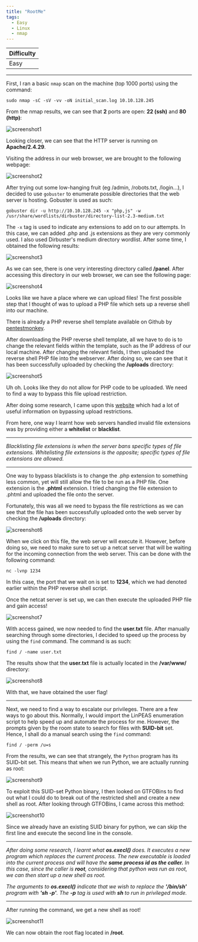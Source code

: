 ```yaml
---
title: "RootMe"
tags:
  - Easy
  - Linux
  - nmap
---
```


| Difficulty |
| ---------- |
|    Easy    |

---

First, I ran a basic `nmap` scan on the machine (top 1000 ports) using the command:

```
sudo nmap -sC -sV -vv -oN initial_scan.log 10.10.128.245 
```

From the nmap results, we can see that **2** ports are open: **22 (ssh)** and **80 (http)**:

![screenshot1](../assets/images/rootme/screenshot1.png)

Looking closer, we can see that the HTTP server is running on **Apache/2.4.29**.

Visiting the address in our web browser, we are brought to the following webpage:

![screenshot2](../assets/images/rootme/screenshot2.png)

After trying out some low-hanging fruit (eg /admin, /robots.txt, /login...), I decided to use `gobuster` to enumerate possible directories that the web server is hosting. Gobuster is used as such:

```
gobuster dir -u http://10.10.128.245 -x "php,js" -w /usr/share/wordlists/dirbuster/directory-list-2.3-medium.txt 
```

The `-x` tag is used to indicate any extensions to add on to our attempts. In this case, we can added .php and .js extensions as they are very commonly used. I also used Dirbuster's medium directory wordlist. After some time, I obtained the following results:

![screenshot3](../assets/images/rootme/screenshot3.png)

As we can see, there is one very interesting directory called **/panel**. After accessing this directory in our web browser, we can see the following page:

![screenshot4](../assets/images/rootme/screenshot4.png)

Looks like we have a place where we can upload files! The first possible step that I thought of was to upload a PHP file which sets up a reverse shell into our machine. 

There is already a PHP reverse shell template available on Github by [pentestmonkey](https://github.com/pentestmonkey/php-reverse-shell).

After downloading the PHP reverse shell template, all we have to do is to change the relevant fields within the template, such as the IP address of our local machine. After changing the relevant fields, I then uploaded the reverse shell PHP file into the webserver. After doing so, we can see that it has been successfully uploaded by checking the **/uploads** directory:

![screenshot5](../assets/images/rootme/screenshot5.png)

Uh oh. Looks like they do not allow for PHP code to be uploaded. We need to find a way to bypass this file upload restriction.

After doing some research, I came upon this [website](https://www.exploit-db.com/docs/english/45074-file-upload-restrictions-bypass.pdf) which had a lot of useful information on bypassing upload restrictions.

From here, one way I learnt how web servers handled invalid file extensions was by providing either a **whitelist** or **blacklist**.

---

*Blacklisting file extensions is when the server bans specific types of file extensions. Whitelisting file extensions is the opposite; specific types of file extensions are allowed.*

---

One way to bypass blacklists is to change the .php extension to something less common, yet will still allow the file to be run as a PHP file. One extension is the **.phtml** extension. I tried changing the file extension to .phtml and uploaded the file onto the server.

Fortunately, this was all we need to bypass the file restrictions as we can see that the file has been successfully uploaded onto the web server by checking the **/uploads** directory:

![screenshot6](../assets/images/rootme/screenshot6.png)

When we click on this file, the web server will execute it. However, before doing so, we need to make sure to set up a netcat server that will be waiting for the incoming connection from the web server. This can be done with the following command:

```
nc -lvnp 1234
```

In this case, the port that we wait on is set to **1234**, which we had denoted earlier within the PHP reverse shell script.

Once the netcat server is set up, we can then execute the uploaded PHP file and gain access!

![screenshot7](../assets/images/rootme/screenshot7.png)

With access gained, we now needed to find the **user.txt** file. After manually searching through some directories, I decided to speed up the process by using the `find` command. The command is as such:

```
find / -name user.txt
```

The results show that the **user.txt** file is actually located in the **/var/www/** directory:

![screenshot8](../assets/images/rootme/screenshot8.png)

With that, we have obtained the user flag!

---

Next, we need to find a way to escalate our privileges. There are a few ways to go about this. Normally, I would import the LinPEAS enumeration script to help speed up and automate the process for me. However, the prompts given by the room state to search for files with **SUID-bit** set. Hence, I shall do a manual search using the `find` command:

```
find / -perm /u=s
```

From the results, we can see that strangely, the `Python` program has its SUID-bit set. This means that when we run Python, we are actually running as root:

![screenshot9](../assets/images/rootme/screenshot9.png)

To exploit this SUID-set Python binary, I then looked on GTFOBins to find out what I could do to break out of the restricted shell and create a new shell as root. After looking through GTFOBins, I came across this method:

![screenshot10](../assets/images/rootme/screenshot10.png)

Since we already have an existing SUID binary for python, we can skip the first line and execute the second line in the console.

---

*After doing some research, I learnt what **os.execl()** does. It executes a new program which replaces the current process. The new executable is loaded into the current process and will have the **same process id as the caller.** In this case, since the caller is **root**, considering that python was run as root, we can then start up a new shell as root.* 

*The arguments to **os.execl()** indicate that we wish to replace the **'/bin/sh'** program with **'sh -p'**. The **-p** tag is used with **sh** to run in privileged mode.*

---

After running the command, we get a new shell as root!

![screenshot11](../assets/images/rootme/screenshot11.png)

We can now obtain the root flag located in **/root**.

